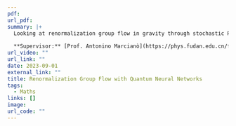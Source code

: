 ```yaml
---
pdf: 
url_pdf:
summary: |+
  Looking at renormalization group flow in gravity through stochastic Ricci flow with quantum neural networks and topological quantum field theory. We also look at connecting this to topological wormhole networks.
  
  **Supervisor:** [Prof. Antonino Marcianò](https://phys.fudan.edu.cn/f7/88/c7605a63368/page.html)
url_video: ""
url_link: ""
date: 2023-09-01
external_link: ""
title: Renormalization Group Flow with Quantum Neural Networks
tags:
  - Maths
links: []
image: 
url_code: ""
---
```

